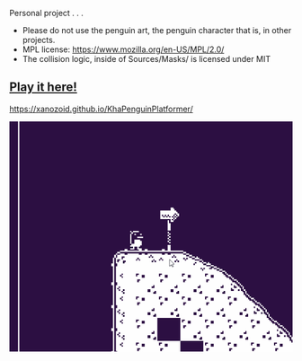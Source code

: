 Personal project . . . 


- Please do not use the penguin art, the penguin character that is, in other projects. 
- MPL license: https://www.mozilla.org/en-US/MPL/2.0/
- The collision logic, inside of Sources/Masks/ is licensed under MIT


## [Play it here!](https://xanozoid.github.io/KhaPenguinPlatformer/) 
https://xanozoid.github.io/KhaPenguinPlatformer/


![](./github/platpeng.gif)
